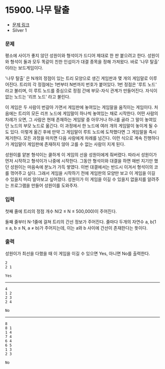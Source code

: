 # 15900. 나무 탈출

- [문제 링크](https://www.acmicpc.net/problem/15900)
- Silver 1

### 문제

평소에 사이가 좋지 않던 성원이와 형석이가 드디어 제대로 한 판 붙으려고 한다. 성원이와 형석이 둘과 모두 똑같이 친한 인섭이가 대결 종목을 정해 가져왔다. 바로 '나무 탈출' 이라는 보드게임이다.

'나무 탈출' 은 N개의 정점이 있는 트리 모양으로 생긴 게임판과 몇 개의 게임말로 이루어진다. 트리의 각 정점에는 1번부터 N번까지 번호가 붙어있다. 1번 정점은 '루트 노드' 라고 불리며, 이 루트 노드를 중심으로 정점 간에 부모-자식 관계가 만들어진다. 자식이 없는 노드는 '리프 노드' 라고 불린다.

이 게임은 두 사람이 번갈아 가면서 게임판에 놓여있는 게임말을 움직이는 게임이다. 처음에는 트리의 모든 리프 노드에 게임말이 하나씩 놓여있는 채로 시작한다. 어떤 사람의 차례가 오면, 그 사람은 현재 존재하는 게임말 중 아무거나 하나를 골라 그 말이 놓여있던 노드의 부모 노드로 옮긴다. 이 과정에서 한 노드에 여러 개의 게임말이 놓이게 될 수도 있다. 이렇게 옮긴 후에 만약 그 게임말이 루트 노드에 도착했다면 그 게임말을 즉시 제거한다. 모든 과정을 마치면 다음 사람에게 차례를 넘긴다. 이런 식으로 계속 진행하다가 게임말이 게임판에 존재하지 않아 고를 수 없는 사람이 지게 된다.

성원이를 얕본 형석이는 쿨하게 이 게임의 선을 성원이에게 줘버렸다. 따라서 성원이가 먼저 시작하고 형석이가 나중에 시작한다. 그동안 형석이와 대결을 하면 매번 지기만 했던 성원이는 마음속에 분노가 가득 쌓였다. 이번 대결에서는 반드시 이겨서 형석이의 코를 꺾어주고 싶다. 그래서 게임을 시작하기 전에 게임판의 모양만 보고 이 게임을 이길 수 있을지 미리 알아보고 싶어졌다. 성원이가 이 게임을 이길 수 있을지 없을지를 알려주는 프로그램을 만들어 성원이를 도와주자.

### 입력

첫째 줄에 트리의 정점 개수 N(2 ≤ N ≤ 500,000)이 주어진다.

둘째 줄부터 N-1줄에 걸쳐 트리의 간선 정보가 주어진다. 줄마다 두개의 자연수 a, b(1 ≤ a, b ≤ N, a ≠ b)가 주어지는데, 이는 a와 b 사이에 간선이 존재한다는 뜻이다.

### 출력

성원이가 최선을 다했을 때 이 게임을 이길 수 있으면 Yes, 아니면 No를 출력한다.

```
2
2 1
```

```
Yes
```

---

```
4
1 2
2 3
2 4
```

```
No
```

---

```
8
8 1
1 4
7 4
6 4
6 5
1 3
2 3
```

```
No
```
